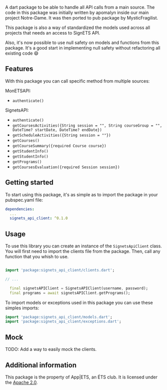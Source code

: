 <!-- 
This README describes the package. If you publish this package to pub.dev,
this README's contents appear on the landing page for your package.

For information about how to write a good package README, see the guide for
[writing package pages](https://dart.dev/guides/libraries/writing-package-pages). 

For general information about developing packages, see the Dart guide for
[creating packages](https://dart.dev/guides/libraries/create-library-packages)
and the Flutter guide for
[developing packages and plugins](https://flutter.dev/developing-packages). 
-->

A dart package to be able to handle all API calls from a main source. The code in this package was initially written by apomalyn inside our main project Notre-Dame. It was then ported to pub package by MysticFragilist. 

This package is also a way of standardized the models used across all projects that needs an access to SignETS API.

Also, it's now possible to use null safety on models and functions from this package. It's a good start in implementing null safety without refactoring all existing code :smile:

## Features
 With this package you can call specific method from multiple sources:

MonETSAPI:
- `authenticate()`

SignetsAPI:
- `authenticate()`
- `getCoursesActivities({String session = "", String courseGroup = "", DateTime? startDate, DateTime? endDate})`
- `getScheduleActivities({String session = ""})`
- `getCourses()`
- `getCourseSummary({required Course course})`
- `getStudentInfo()`
- `getStudentInfo()`
- `getPrograms()`
- `getCoursesEvaluation({required Session session})`

## Getting started

To start using this package, it's as simple as to import the package in your pubspec.yaml file:
```yaml
dependencies:
  ...
  signets_api_client: ^0.1.0
```

## Usage

To use this library you can create an instance of the `SignetsApiClient` class. You will first need to import the clients file from the package. Then, call any function that you whish to use.

```dart

import 'package:signets_api_client/clients.dart';

// ...

  final signetsAPIClient = SignetsAPIClient(username, password);
  final programs = await signetsAPIClient.getPrograms();
```

To import models or exceptions used in this package you can use these simples imports:
```dart
import 'package:signets_api_client/models.dart';
import 'package:signets_api_client/exceptions.dart';
```
## Mock

TODO: Add a way to easily mock the clients.

## Additional information

This package is the property of App|ETS, an ÉTS club. It is licensed under the [Apache 2.0](LICENSE). 